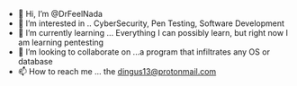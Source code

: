 - 👋 Hi, I’m @DrFeelNada
- 👀 I’m interested in .. CyberSecurity, Pen Testing, Software Development
- 🌱 I’m currently learning ... Everything I can possibly learn, but right now I am learning pentesting
- 💞️ I’m looking to collaborate on ...a program that infiltrates any OS or database
- 📫 How to reach me ... the dingus13@protonmail.com

<!---
DrFeelNada/DrFeelNada is a ✨ special ✨ repository because its `README.md` (this file) appears on your GitHub profile.
You can click the Preview link to take a look at your changes.
--->
